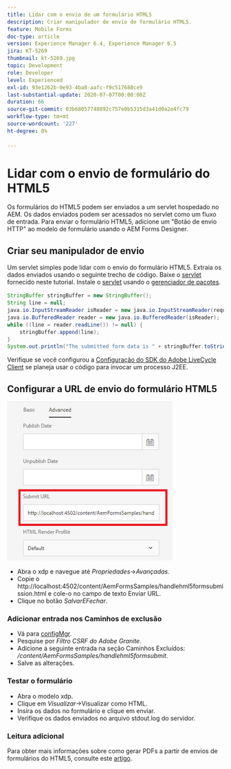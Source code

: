 ```yaml
---
title: Lidar com o envio de um formulário HTML5
description: Criar manipulador de envio de formulário HTML5.
feature: Mobile Forms
doc-type: article
version: Experience Manager 6.4, Experience Manager 6.5
jira: KT-5269
thumbnail: kt-5269.jpg
topic: Development
role: Developer
level: Experienced
exl-id: 93e1262b-0e93-4ba8-aafc-f9c517688ce9
last-substantial-update: 2020-07-07T00:00:00Z
duration: 66
source-git-commit: 03b68057748892c757e0b5315d3a41d0a2e4fc79
workflow-type: tm+mt
source-wordcount: '227'
ht-degree: 0%

---
```



# Lidar com o envio de formulário do HTML5

Os formulários do HTML5 podem ser enviados a um servlet hospedado no AEM. Os dados enviados podem ser acessados no servlet como um fluxo de entrada. Para enviar o formulário HTML5, adicione um &quot;Botão de envio HTTP&quot; ao modelo de formulário usando o AEM Forms Designer.

## Criar seu manipulador de envio

Um servlet simples pode lidar com o envio do formulário HTML5. Extraia os dados enviados usando o seguinte trecho de código. Baixe o [servlet](assets/html5-submit-handler.zip) fornecido neste tutorial. Instale o [servlet](assets/html5-submit-handler.zip) usando o [gerenciador de pacotes](http://localhost:4502/crx/packmgr/index.jsp).

```java
StringBuffer stringBuffer = new StringBuffer();
String line = null;
java.io.InputStreamReader isReader = new java.io.InputStreamReader(request.getInputStream(), "UTF-8");
java.io.BufferedReader reader = new java.io.BufferedReader(isReader);
while ((line = reader.readLine()) != null) {
    stringBuffer.append(line);
}
System.out.println("The submitted form data is " + stringBuffer.toString());
```

Verifique se você configurou a [Configuração do SDK do Adobe LiveCycle Client](https://helpx.adobe.com/aem-forms/6/submit-form-data-livecycle-process.html) se planeja usar o código para invocar um processo J2EE.

## Configurar a URL de envio do formulário HTML5

![Enviar URL](assets/submit-url.PNG)

- Abra o xdp e navegue até _Propriedades_->_Avançadas_.
- Copie o http://localhost:4502/content/AemFormsSamples/handlehml5formsubmission.html e cole-o no campo de texto Enviar URL.
- Clique no botão _SalvarEFechar_.

### Adicionar entrada nos Caminhos de exclusão

- Vá para [configMgr](http://localhost:4502/system/console/configMgr).
- Pesquise por _Filtro CSRF do Adobe Granite_.
- Adicione a seguinte entrada na seção Caminhos Excluídos: _/content/AemFormsSamples/handlehml5formsubmit_.
- Salve as alterações.

### Testar o formulário

- Abra o modelo xdp.
- Clique em _Visualizar_->Visualizar como HTML.
- Insira os dados no formulário e clique em enviar.
- Verifique os dados enviados no arquivo stdout.log do servidor.

### Leitura adicional

Para obter mais informações sobre como gerar PDFs a partir de envios de formulários do HTML5, consulte este [artigo](https://experienceleague.adobe.com/docs/experience-manager-learn/forms/document-services/generate-pdf-from-mobile-form-submission-article.html).

